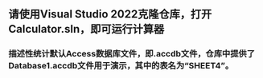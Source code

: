 ## 请使用Visual Studio 2022克隆仓库，打开Calculator.sln，即可运行计算器
### 描述性统计默认Access数据库文件，即.accdb文件，仓库中提供了Database1.accdb文件用于演示，其中的表名为“SHEET4”。
